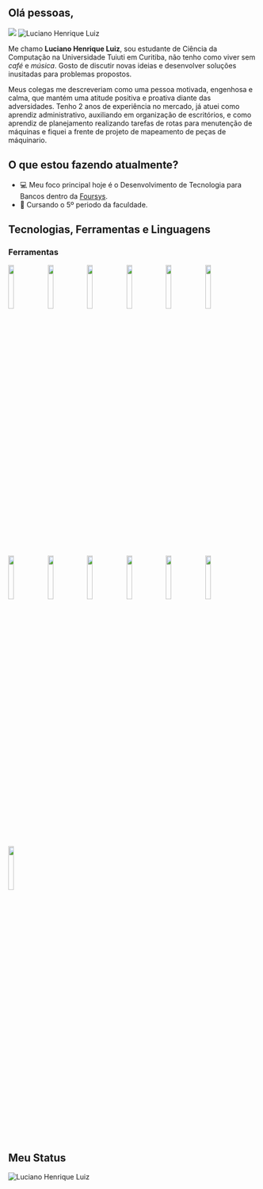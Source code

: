 ## Olá pessoas, 

<a href="https://www.linkedin.com/in/luciano-luiz-500a30155/"><img src="https://img.shields.io/badge/LinkedIn-0077B5?style=for-the-badge&logo=linkedin&logoColor=white"/></a> <img src="https://komarev.com/ghpvc/?username=LhLuiz&label=Profile%20views&color=0e75b6&style=social" alt="Luciano Henrique Luiz" />

Me chamo **Luciano Henrique Luiz**, sou estudante de Ciência da Computação na Universidade Tuiuti em Curitiba, não tenho como viver sem *café* e *música*. Gosto de discutir novas ideias e desenvolver soluções inusitadas para problemas propostos. 

Meus colegas me descreveriam como uma pessoa motivada, engenhosa e calma, que mantém uma atitude positiva e proativa diante das adversidades. Tenho 2 anos de experiência no mercado, já atuei como aprendiz administrativo, auxiliando em organização de escritórios, e como aprendiz de planejamento realizando tarefas de rotas para menutenção de máquinas e fiquei a frente de projeto de mapeamento de peças de máquinario.

## O que estou fazendo atualmente?

 - :computer: Meu foco principal hoje é o Desenvolvimento de Tecnologia para Bancos dentro da [Foursys](https://www.foursys.com.br/).
 -  :pencil: Cursando o 5º periodo da faculdade. 

## Tecnologias, Ferramentas e Linguagens
### Ferramentas
<code><img width="15%" src="https://www.vectorlogo.zone/logos/w3_html5/w3_html5-ar21.svg"></code> <code><img width="15%" src="https://www.vectorlogo.zone/logos/netlifyapp_watercss/netlifyapp_watercss-ar21.svg"></code> <code><img width="15%" src="https://www.vectorlogo.zone/logos/java/java-ar21.svg"></code> <code><img width="15%" src="https://www.vectorlogo.zone/logos/python/python-ar21.svg"></code> <code><img width="15%" src="https://www.vectorlogo.zone/logos/linux/linux-ar21.svg"></code>
<code><img width="15%" src="https://www.vectorlogo.zone/logos/mysql/mysql-ar21.svg"></code> <code><img width="15%" src="https://www.vectorlogo.zone/logos/microsoft_vb/microsoft_vb-ar21.svg"></code> <code><img width="15%" src="https://www.vectorlogo.zone/logos/php/php-ar21.svg"></code> <code><img width="15%" src="https://www.vectorlogo.zone/logos/angular/angular-ar21.svg"></code> <code><img width="15%" src="https://www.vectorlogo.zone/logos/amazon_aws/amazon_aws-ar21.svg"></code>
<code><img width="15%" src="https://www.vectorlogo.zone/logos/google_cloud/google_cloud-ar21.svg"></code> <code><img width="15%" src="https://www.vectorlogo.zone/logos/getbootstrap/getbootstrap-ar21.svg"></code> <code><img width="15%" src="https://www.vectorlogo.zone/logos/hibernate/hibernate-ar21.svg"></code>

## Meu Status

<img align="center" src="https://github-readme-stats.vercel.app/api?username=LhLuiz&show_icons=true&locale=en" alt="Luciano Henrique Luiz" />







